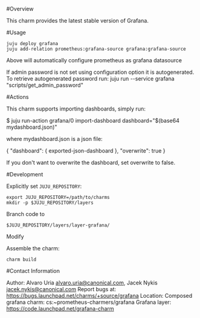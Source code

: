 #Overview

This charm provides the latest stable version of Grafana.

#Usage

    juju deploy grafana
    juju add-relation prometheus:grafana-source grafana:grafana-source

Above will automatically configure prometheus as grafana datasource

If admin password is not set using configuration option it is autogenerated.
To retrieve autogenerated password run:
    juju run --service grafana "scripts/get_admin_password"


#Actions

This charm supports importing dashboards, simply run:

 $ juju run-action grafana/0 import-dashboard dashboard="$(base64 mydashboard.json)"

where mydashboard.json is a json file:

 { "dashboard": { exported-json-dashboard },
   "overwrite": true }

If you don't want to overwrite the dashboard, set overwrite to false.

#Development

Explicitly set `JUJU_REPOSITORY`:

    export JUJU_REPOSITORY=/path/to/charms
    mkdir -p $JUJU_REPOSITORY/layers

Branch code to

    $JUJU_REPOSITORY/layers/layer-grafana/

Modify

Assemble the charm:

    charm build

#Contact Information

Author: Alvaro Uria <alvaro.uria@canonical.com>, Jacek Nykis <jacek.nykis@canonical.com>
Report bugs at: https://bugs.launchpad.net/charms/+source/grafana
Location:
  Composed grafana charm: cs:~prometheus-charmers/grafana
  Grafana layer: https://code.launchpad.net/grafana-charm
